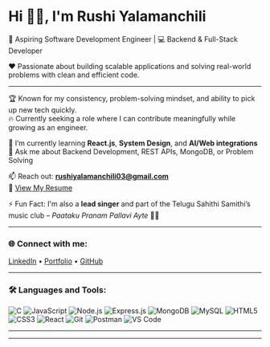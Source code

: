 # Hi 👋🏻, I'm Rushi Yalamanchili  
🎯 Aspiring Software Development Engineer | 💻 Backend & Full-Stack Developer  

❤ Passionate about building scalable applications and solving real-world problems with clean and efficient code.

---

🏆 Known for my consistency, problem-solving mindset, and ability to pick up new tech quickly.  
🔥 Currently seeking a role where I can contribute meaningfully while growing as an engineer.

🌱 I’m currently learning **React.js**, **System Design**, and **AI/Web integrations**  
💬 Ask me about Backend Development, REST APIs, MongoDB, or Problem Solving

📫 Reach out: **rushiyalamanchili03@gmail.com**  
📄 [View My Resume](https://drive.google.com/file/d/1MEwCb7q9kJtt6ARn64LrwdANx54BNjgw/view?usp=sharing)

⚡ Fun Fact: I'm also a **lead singer** and part of the Telugu Sahithi Samithi’s music club – *Paataku Pranam Pallavi Ayte* 🎤🎶

---

### 🌐 Connect with me:
[LinkedIn](https://www.linkedin.com/in/rushiyalamanchili/) • [Portfolio](#) • [GitHub](https://github.com/rushi-341)

---

### 🛠️ Languages and Tools:
![C](https://img.shields.io/badge/C-00599C?style=flat&logo=c&logoColor=white)
![JavaScript](https://img.shields.io/badge/JavaScript-F7DF1E?style=flat&logo=javascript&logoColor=black)
![Node.js](https://img.shields.io/badge/Node.js-339933?style=flat&logo=nodedotjs&logoColor=white)
![Express.js](https://img.shields.io/badge/Express.js-000000?style=flat&logo=express&logoColor=white)
![MongoDB](https://img.shields.io/badge/MongoDB-47A248?style=flat&logo=mongodb&logoColor=white)
![MySQL](https://img.shields.io/badge/MySQL-4479A1?style=flat&logo=mysql&logoColor=white)
![HTML5](https://img.shields.io/badge/HTML5-E34F26?style=flat&logo=html5&logoColor=white)
![CSS3](https://img.shields.io/badge/CSS3-1572B6?style=flat&logo=css3&logoColor=white)
![React](https://img.shields.io/badge/React-61DAFB?style=flat&logo=react&logoColor=black)
![Git](https://img.shields.io/badge/Git-F05032?style=flat&logo=git&logoColor=white)
![Postman](https://img.shields.io/badge/Postman-FF6C37?style=flat&logo=postman&logoColor=white)
![VS Code](https://img.shields.io/badge/VSCode-007ACC?style=flat&logo=visual-studio-code&logoColor=white)

---
---

